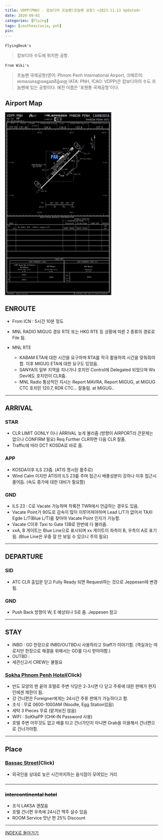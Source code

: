 ```yaml
---
title: VDPP(PNH) - 캄보디아 프놈펜(프놈펜 공항) <2023.11.13 Updated>
date: 2020-09-01
categories: [Flying]
tags: [southeastasia, pnh]
pin:
---
```


`FlyingDeuk's`
> 캄보디아 수도에 위치한 공항.

`From Wiki's`
> 프놈펜 국제공항(영어: Phnom Penh International Airport, 크메르어: អាកាសយានដ្ឋានអន្តរជាតិភ្នំពេញ IATA: PNH, ICAO: VDPP)은 캄보디아의 수도 프놈펜에 있는 공항이다. 예전 이름은 '포첸통 국제공항'이다.

## Airport Map
![pnh](/img/flying/airport/pnh_ap.jpg)


## ENROUTE
- From ICN : 5시간 10분 정도

- MNL RADIO MIGUG 경유 RTE 또는 HKG RTE 등 상황에 따른 2 종류의 경로로 File 됨. 
- MNL RTE 
    - KABAM ETA에 대한 시간을 요구하며 RTA를 적극 활용하여 시간을 맞춰줘야함. 이후 MIGUG ETA에 대한 요구도 있었음. 
    - SANYA의 일부 지역을 지나가나 호치민 Control에 Delegated 되었으며 Wx Dev에도 호치민이 CLR줌. 
    - MNL Radio 통상적인 지시는 Report MAVRA, Report MIGUG, at MIGUG CTC 호치민 120.7, RDR CTC... 잘들림. at MIGUG..

---------

## ARRIVAL
### STAR
- CLR LIMIT GONLY 이나 ARRIVAL 늦게 불러줌 (방향이 AIRPORT라 큰문제는 없으나 CONFIRM 필요) Req Further CLR하면 다음 CLR 잘줌. 
- Traffic에 따라 DCT KOSDA로 바로 줌. 

### APP
- KOSDA이후 ILS 23줌. (ATIS 명시된 활주로)
- Wind Calm 이지만 ATIS의 ILS 23를 주며 접근시 배풍성분이 강하나 이후 접근시 줄어듬. (속도 증가에 대한 대비가 필요함)

### GND
- ILS 23 : C로 Vacate 가능하며 착륙전 TWR에서 언급하는 경우도 있음. 
- Vacate Point가 90도로 감속이 많이 이루어져야하며 Lead L/T가 없어서 TAXI Egde L/T(Blue L/T)를 찾아야 Vacate Point 인지가 가능함. 
- Vacate C이후 Taxi to Gate 13B로 한번에 다 불러줌. 
- xxA, B 게이트는 Blue Line으로 표시되며 xx 게이트이 좌측이 B, 우측이 A로 표기됨. (Blue Line은 우중 잘 안 보일 수 있으니 주의 필요) 

-------

## DEPARTURE
### SID
- ATC CLR 출입문 닫고 Fully Ready 되면 Request하는 것으로 Jeppesen에 변경됨. 

### GND
- Push Back 방향이 W, E 예상되나 S로 줌. Jeppesen 참고

---------

## STAY

- INBD : GD 한장으로 INBD/OUTBD시 사용하라고 Staff가 이야기함. (객실과는 따로지만 한장으로 해결을 위해서는 GD를 다시 받아야함.)
- OUTBD : 
- 세관신고서 CREW는 불필요

### [Sokha Phnom Penh Hotel](https://maps.app.goo.gl/bdrd8XnDdyujsTNNA)(Click)
- 반도 모양의 맨 끝의 호텔로 주변 식당은 2-3시면 다 닫고 주류에 대한 판매가 현지인에겐 제한이 됨. 
- 강 건너편은 Foreigner에게는 24시간 주류 판매가 가능하다고 함. 
- 조식 : 무료 0600-1000AM (Noodle, Egg Station있음)
- 세탁 3 Pieces 무료 (맡겨보진 않음)
- WIFI : SoKhaPP (CHK-IN Password 사용)
- 호텔 주변 아무것도 없고 배를 타고 건너가던지 아니면 Grab을 이용해서 건너편으로 건너가야함. 

-------------

## Place

### [Bassac Street](https://maps.app.goo.gl/fUovjv6YTSkA9cxs6)(Click)
- 외국인을 상대로 늦은 시간까지하는 음식점이 모여있는 거리

### 
--------------


### ~~intercontinental hotel~~
- 조식 LAKSA 괜찮음
- 호텔 건너편 우측에 24시간 맥주 살수 있음
- ROOM Service 맛난 편 25% Discount

----

[INDEX로 돌아가기](/posts/SouthEastAsia/)
